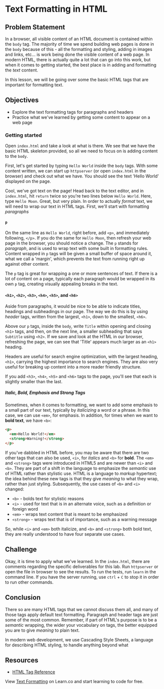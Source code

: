 # Text Formatting in HTML

## Problem Statement

In a browser, all visible content of an HTML document is contained within the
`body` tag. The majority of time we spend building web pages is done in the
`body` because of this - all the formatting and styling, adding in images and
links, etc... is work being done the visible content of a web page. In modern
HTML, there is actually quite a lot that can go into this work, but when it
comes to getting started, the best place is in adding and formatting the _text_
content.

In this lesson, we will be going over some the basic HTML tags that are
important for formatting text.

## Objectives

- Explore the text formatting tags for paragraphs and headers
- Practice what we've learned by getting some content to appear on a web page

### Getting started

Open `index.html` and take a look at what is there. We see that we have the
basic HTML skeleton provided, so all we need to focus on is adding content to
the `body`.

First, let's get started by typing `Hello World` inside the `body` tags. With
some content written, we can start up `httpserver` (or open `index.html` in the
browser) and check out what we have. You should see the text 'Hello World' displayed on
the page.

Cool, we've got text on the page! Head back to the text editor, and in
`index.html`, hit `return` twice so you're two lines below `Hello World`. Here,
type `Hello Moon`. Great, but very plain. In order to actually _format_ text, we
will need to wrap our text in HTML tags. First, we'll start with formatting
_paragraphs_

#### `p`

On the same line as `Hello World`, right before, add `<p>`, and immediately
following, `</p>`. If you do the same for `Hello Moon`, then refresh your web
page in the browser, you should notice a change. The `p` stands for
_paragraph_, and is used to wrap text with some built in formatting rules.
Content wrapped in `p` tags will be given a small buffer of space around it,
what we call a 'margin', which prevents the text from running right up against
other content.

The `p` tag is great for wrapping a one or more sentences of text. If there is a
lot of content on a page, typically each paragraph would be wrapped in its own
`p` tag, creating visually appealing breaks in the text.

#### `<h1>`, `<h2>`, `<h3>`, `<h4>`, `<h5>`, and `<h6>`

Aside from paragraphs, it would be nice to be able to indicate titles, headings
and subheadings in our page. The way we do this is by using _header_ tags,
written from the largest, `<h1>`, down to the smallest, `<h6>`.

Above our `p` tags, inside the `body`, write `Title` within opening and
closing `<h1>` tags, and then, on the next line, a smaller subheading that says
`Subtitle` using `<h2>`. If we save and look at the HTML in our browser,
refreshing the page, we can see that 'Title' appears much larger as an `<h1>`
heading.

Headers are useful for search engine optimization, with the largest heading,
`<h1>`, carrying the highest importance to search engines. They are also very
useful for breaking up content into a more reader friendly structure.

If you add `<h3>`, `<h4>`, `<h5>` and `<h6>` tags to the page, you'll see that
each is slightly smaller than the last.

##### Italic, Bold, Emphasis and Strong Tags

Sometimes, when it comes to formatting, we want to add some emphasis to a small
part of our text, typically by _italicizing_ a word or a phrase.  In this case,
we can use `<em>`, for emphasis. In addition, for times when we want to **bold
text**, we have `<b>`:

```html
<p>
  <em>Hello World!</em>
  <strong>Warning!</strong>
</p>
```

If you've dabbled in HTML before, you may be aware that there are two other tags
that can also be used, `<i>`, for _italics_ and `<b>` for **bold**.  The `<em>`
and `<strong>` tags were introduced in HTML5 and are newer than `<i>` and `<b>`.
They are part of a shift in the language to emphasize the _semantic_ use of HTML
rather than stylistic use. HTML is a language to _markup_ hypertext; the idea
behind these new tags is that they give _meaning_ to what they wrap, rather than
just styling. Subsequently, the use cases of `<b>` and `<i>` changed:

* `<b>` - bolds text for stylistic reasons
* `<i>` - used for text that is in an alternate voice, such as a definition or foreign word
* `<em>` - wraps text content that is meant to be emphasized
* `<strong>` - wraps text that is of importance, such as a warning message

So, while `<i>` and `<em>` both italicize, and `<b>` and `<strong>` both bold
text, they are really understood to have four separate use cases.

## Challenge

Okay, it is time to apply what we've learned. In the `index.html`, there are
comments regarding the specific deliverables for this lab.  Run `httpserver` or
open the file in browser to see the results.  To run the tests, run `learn` in
the command line. If you have the server running, use `ctrl` + `C` to stop it in
order to run other commands.

## Conclusion

There so are many HTML tags that we cannot discuss them all, and many of those
tags apply default text formatting. Paragraph and header tags are just some of
the most common. Remember, if part of HTML's purpose is to be a _semantic_
wrapping, the wider your vocabulary on tags, the better equipped you are to give
_meaning_ to plain text.

In modern web development, we use Cascading Style Sheets, a language for
describing HTML styling, to handle anything beyond what

## Resources

- [HTML Tag Reference](https://www.w3schools.com/tags/tag_i.asp)



<p data-visibility='hidden'>View <a href='https://learn.co/lessons/text-formatting' title='Text Formatting'>Text Formatting</a> on Learn.co and start learning to code for free.</p>
